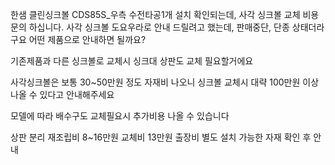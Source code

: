 한샘 클린싱크볼 CDS85S_우측 수전타공1개
설치 확인되는데, 사각 싱크볼 교체 비용 문의 하십니다.
사각 싱크볼 도요우라로 안내 드릴려고 했는데, 판매중단, 단종 상태더라구요 어떤 제품으로 안내하면 될까요?

기존제품과 다른 싱크볼로 교체시 싱크대 상판도 교체 필요할거에요

사각싱크볼은 보통 30~50만원 정도 자재비 나오니  싱크볼 교체시 대략 100만원 이상나올 수 있다고 안내해주세요

모델에 따라 배수구도 교체필요시 추가비용 나올 수 있습니다



상판 분리 재조립비 8~16만원
교체비 13만원
출장비 별도
설치 가능한 자재 확인 후 안내